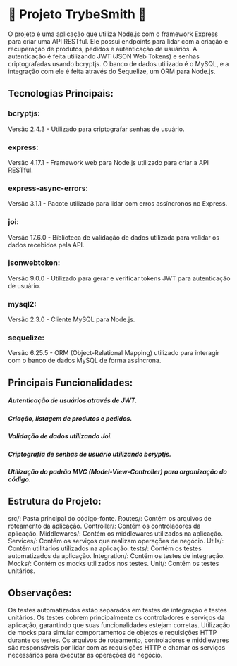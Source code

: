 # :construction: Projeto TrybeSmith :construction:
O projeto é uma aplicação que utiliza Node.js com o framework Express para criar uma API RESTful. Ele possui endpoints para lidar com a criação e recuperação de produtos, pedidos e autenticação de usuários. A autenticação é feita utilizando JWT (JSON Web Tokens) e senhas criptografadas usando bcryptjs. O banco de dados utilizado é o MySQL, e a integração com ele é feita através do Sequelize, um ORM para Node.js.

## Tecnologias Principais:

### bcryptjs: 
Versão 2.4.3 - Utilizado para criptografar senhas de usuário.
### express: 
Versão 4.17.1 - Framework web para Node.js utilizado para criar a API RESTful.
### express-async-errors: 
Versão 3.1.1 - Pacote utilizado para lidar com erros assíncronos no Express.
### joi: 
Versão 17.6.0 - Biblioteca de validação de dados utilizada para validar os dados recebidos pela API.
### jsonwebtoken: 
Versão 9.0.0 - Utilizado para gerar e verificar tokens JWT para autenticação de usuário.
### mysql2: 
Versão 2.3.0 - Cliente MySQL para Node.js.
### sequelize: 
Versão 6.25.5 - ORM (Object-Relational Mapping) utilizado para interagir com o banco de dados MySQL de forma assíncrona.
## Principais Funcionalidades:

##### Autenticação de usuários através de JWT.
##### Criação, listagem de produtos e pedidos.
##### Validação de dados utilizando Joi.
##### Criptografia de senhas de usuário utilizando bcryptjs.
##### Utilização do padrão MVC (Model-View-Controller) para organização do código.
## Estrutura do Projeto:

src/: Pasta principal do código-fonte.
Routes/: Contém os arquivos de roteamento da aplicação.
Controller/: Contém os controladores da aplicação.
Middlewares/: Contém os middlewares utilizados na aplicação.
Services/: Contém os serviços que realizam operações de negócio.
Utils/: Contém utilitários utilizados na aplicação.
tests/: Contém os testes automatizados da aplicação.
Integration/: Contém os testes de integração.
Mocks/: Contém os mocks utilizados nos testes.
Unit/: Contém os testes unitários.
## Observações:

Os testes automatizados estão separados em testes de integração e testes unitários.
Os testes cobrem principalmente os controladores e serviços da aplicação, garantindo que suas funcionalidades estejam corretas.
Utilização de mocks para simular comportamentos de objetos e requisições HTTP durante os testes.
Os arquivos de roteamento, controladores e middlewares são responsáveis por lidar com as requisições HTTP e chamar os serviços necessários para executar as operações de negócio.
